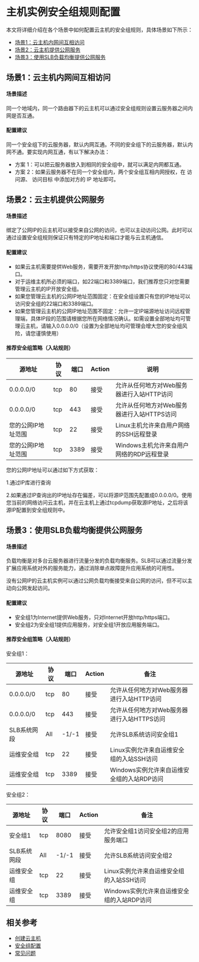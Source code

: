 # 主机实例安全组规则配置
本文将详细介绍在各个场景中如何配置云主机的安全组规则，具体场景如下所示：

- [场景1：云主机内网间互相访问](Virtual-Machine-Instance-Security-Group-Rule-Configuration#user-content-1)
- [场景2：云主机提供公网服务](Virtual-Machine-Instance-Security-Group-Rule-Configuration#user-content-2)
- [场景3：使用SLB负载均衡提供公网服务](Virtual-Machine-Instance-Security-Group-Rule-Configuration#user-content-1)




## 场景1：云主机内网间互相访问

<div id="user-content-1"> </div>

#### **场景描述**

同一个地域内，同一个路由器下的云主机可以通过安全组规则设置云服务器之间内网是否互通。



#### **配置建议**

同一个安全组下的云服务器，默认内网互通。不同的安全组下的云服务器，默认内网不通。要实现内网互通，有以下解决办法：

- 方案 1：可以把云服务器放入到相同的安全组中，就可以满足内网都互通。
- 方案 2：如果云服务器不在同一个安全组内，两个安全组互相内网授权，在 访问源、 访问目标 中添加对方的 IP 地址即可。



## 场景2：云主机提供公网服务

<div id="user-content-2"> </div>


#### **场景描述**

绑定了公网IP的云主机可以接受来自公网的访问，也可以主动访问公网。此时可以通过设置安全组规则保证只有特定的IP地址和端口才能与云主机通信。



#### **配置建议**

- 如果云主机需要提供Web服务，需要开发开放http/https协议使用的80/443端口。
- 对于运维主机所必须的端口，如22端口和3389端口，我们推荐您只对您需要管理云主机的IP开放安全组。
- 如果您管理云主机的公网IP地址范围固定：在安全组设置只有您的IP地址可以访问安全组的22端口和3389端口。
- 如果您管理云主机的公网IP地址范围不固定：允许一定IP端源地址访问远程管理端，具体IP段的范围请根据您所在网络情况确认。如需设置全部地址均可管理云主机，请输入0.0.0.0/0（设置为全部地址均可管理会增大您的安全组风险，请您谨慎使用）  



#### 推荐安全组策略（入站规则）

| **源地址**         | **协议** | **端口** | **Action** | **说明**                                   |
| ------------------ | -------- | -------- | ---------- | ------------------------------------------ |
| 0.0.0.0/0          | tcp      | 80       | 接受       | 允许从任何地方对Web服务器进行入站HTTP访问  |
| 0.0.0.0/0          | tcp      | 443      | 接受       | 允许从任何地方对Web服务器进行入站HTTPS访问 |
| 您的公网IP地址范围 | tcp      | 22       | 接受       | Linux主机允许来自用户网络的SSH远程登录     |
| 您的公网IP地址范围 | tcp      | 3389     | 接受       | Windows主机允许来自用户网络的RDP远程登录   |

 
您的公网IP地址可以通过如下方式获取：

1.通过IP库进行查询

2.如果通过IP查询出的IP地址存在偏差，可以将源IP范围先配置成0.0.0.0/0。使用您当前的网络访问云主机，并在云主机上通过tcpdump获取源IP地址，之后将该源IP配置到安全组规则中。



## **场景3：使用SLB负载均衡提供公网服务**

<div id="user-content-3"> </div>

#### **场景描述**

负载均衡是对多台云服务器进行流量分发的负载均衡服务。SLB可以通过流量分发扩展应用系统对外的服务能力，通过消除单点故障提升应用系统的可用性。

没有公网IP的云主机实例可以通过公网负载均衡接受来自公网的访问，但不可以主动向公网发起访问。



#### **配置建议**

- 安全组1为Internet提供Web服务，只对Internet开放http/https端口。
- 安全组2为安全组1提供应用服务，对安全组1开放应用服务端口。



#### **推荐安全组策略（入站规则）**

安全组1：

| **源地址**  | **协议** | **端口** | **Action** | **备注**                                   |
| ----------- | -------- | -------- | ---------- | ------------------------------------------ |
| 0.0.0.0/0   | tcp      | 80       | 接受       | 允许从任何地方对Web服务器进行入站HTTP访问  |
| 0.0.0.0/0   | tcp      | 443      | 接受       | 允许从任何地方对Web服务器进行入站HTTPS访问 |
| SLB系统网段 | All      | -1/-1    | 接受       | 允许SLB系统访问安全组1                     |
| 运维安全组  | tcp      | 22       | 接受       | Linux实例允许来自运维安全组的入站SSH访问   |
| 运维安全组  | tcp      | 3389     | 接受       | Windows实例允许来自运维安全组的入站RDP访问 |

安全组2：

| **源地址**  | **协议** | **端口** | **Action** | **备注**                                   |
| ----------- | -------- | -------- | ---------- | ------------------------------------------ |
| 安全组1     | tcp      | 8080     | 接受       | 允许安全组1访问安全组2的应用服务端口       |
| SLB系统网段 | All      | -1/-1    | 接受       | 允许SLB系统访问安全组2                     |
| 运维安全组  | tcp      | 22       | 接受       | Linux实例允许来自运维安全组的入站SSH访问   |
| 运维安全组  | tcp      | 3389     | 接受       | Windows实例允许来自运维安全组的入站RDP访问 |

## 相关参考
- [创建云主机](https://docs.jdcloud.com/cn/virtual-machines/create-instance)
- [安全组配置](https://docs.jdcloud.com/cn/virtual-private-cloud/security-group-configuration)
- [常见问题](https://docs.jdcloud.com/cn/virtual-private-cloud/faq)
